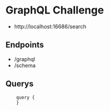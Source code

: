 # GraphQL Challenge
* http://localhost:16686/search


## Endpoints
* /graphql
* /schema

## Querys
```
    query {
    }
```